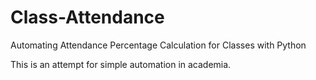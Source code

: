 # Class-Attendance
Automating Attendance Percentage Calculation for Classes with Python

This is an attempt for simple automation in academia. 
